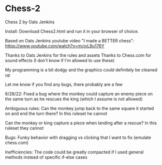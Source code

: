 # Chess-2
Chess 2 by Oats Jenkins

Install: Download Chess2.html and run it in your browser of choice.

Based on Oats Jenkins youtube video "I made a BETTER chess":
https://www.youtube.com/watch?v=mcivL8u176Y

Thanks to Oats Jenkins for the rules and assets
Thanks to Chess.com for sound effects (I don't know if I'm allowed to use these)

My programming is a bit dodgy and the graphics could definitely be cleaned up

Let me know if you find any bugs, there probably are a few

6/28/22: Fixed a bug where the monkey could capture an enemy piece on the same turn as he rescues the king (which I assume is not allowed)

Ambiguous rules:
Can the monkey jump back to the same square it started on and end the turn there? In this ruleset he cannot

Can the monkey or king capture a piece when landing after a rescue? In this ruleset they cannot

Bugs: Funky behavior with dragging vs clicking that I want to fix (emulate chess.com)

Inefficiencies: The code could be greatly compacted if I used general methods instead of specific if-else cases
